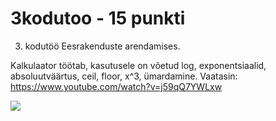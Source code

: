 # 3kodutoo - 15 punkti
3. kodutöö Eesrakenduste arendamises.

Kalkulaator töötab, kasutusele on võetud log, exponentsiaalid, absoluutväärtus, ceil, floor, x^3, ümardamine.
Vaatasin: https://www.youtube.com/watch?v=j59qQ7YWLxw

![](https://i.imgur.com/a/uwQ7Juv)
